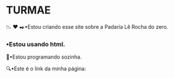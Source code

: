 # TURMAE

:chart_with_downwards_trend: :heart: :black_nib:•Estou criando esse site sobre a Padaria Lê Rocha do zero.

### •Estou usando html.

:raising_hand:•Estou programando sozinha.

:mag:•Este é o link da minha página:

